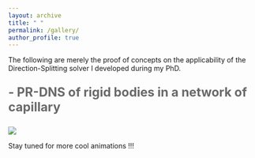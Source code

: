 ```yaml
---
layout: archive
title: " "
permalink: /gallery/
author_profile: true
---
```


The following are merely the proof of concepts on the applicability of the Direction-Splitting solver I developed during my PhD.

<p style="text-align:left; color:DimGray; font-size:25px; font-weight:bold;">
- PR-DNS of rigid bodies in a network of capillary
</p>

![](../files/network.gif)


Stay tuned for more cool animations !!!